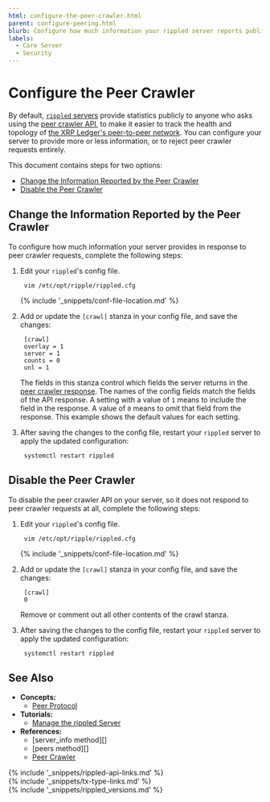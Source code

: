 ```yaml
---
html: configure-the-peer-crawler.html
parent: configure-peering.html
blurb: Configure how much information your rippled server reports publicly about its status and peers.
labels:
  - Core Server
  - Security
---
```

# Configure the Peer Crawler

By default, [`rippled` servers](xrpl-servers.html) provide statistics publicly to anyone who asks using the [peer crawler API](peer-crawler.html), to make it easier to track the health and topology of [the XRP Ledger's peer-to-peer network](peer-protocol.html). You can configure your server to provide more or less information, or to reject peer crawler requests entirely.

This document contains steps for two options:

- [Change the Information Reported by the Peer Crawler](#change-the-information-reported-by-the-peer-crawler)
- [Disable the Peer Crawler](#disable-the-peer-crawler)

## Change the Information Reported by the Peer Crawler

To configure how much information your server provides in response to peer crawler requests, complete the following steps:

1. Edit your `rippled`'s config file.

        vim /etc/opt/ripple/rippled.cfg

    {% include '_snippets/conf-file-location.md' %}<!--_ -->

2. Add or update the `[crawl]` stanza in your config file, and save the changes:

        [crawl]
        overlay = 1
        server = 1
        counts = 0
        unl = 1

    The fields in this stanza control which fields the server returns in the [peer crawler response](peer-crawler.html#response-format). The names of the config fields match the fields of the API response. A setting with a value of `1` means to include the field in the response. A value of `0` means to omit that field from the response. This example shows the default values for each setting.

3. After saving the changes to the config file, restart your `rippled` server to apply the updated configuration:

        systemctl restart rippled


## Disable the Peer Crawler

To disable the peer crawler API on your server, so it does not respond to peer crawler requests at all, complete the following steps:

1. Edit your `rippled`'s config file.

        vim /etc/opt/ripple/rippled.cfg

    {% include '_snippets/conf-file-location.md' %}<!--_ -->

2. Add or update the `[crawl]` stanza in your config file, and save the changes:

        [crawl]
        0

    Remove or comment out all other contents of the crawl stanza.

3. After saving the changes to the config file, restart your `rippled` server to apply the updated configuration:

        systemctl restart rippled


## See Also

- **Concepts:**
    - [Peer Protocol](peer-protocol.html)
- **Tutorials:**
    - [Manage the rippled Server](manage-the-rippled-server.html)
- **References:**
    - [server_info method][]
    - [peers method][]
    - [Peer Crawler](peer-crawler.html)

<!--{# common link defs #}-->
{% include '_snippets/rippled-api-links.md' %}			
{% include '_snippets/tx-type-links.md' %}			
{% include '_snippets/rippled_versions.md' %}

